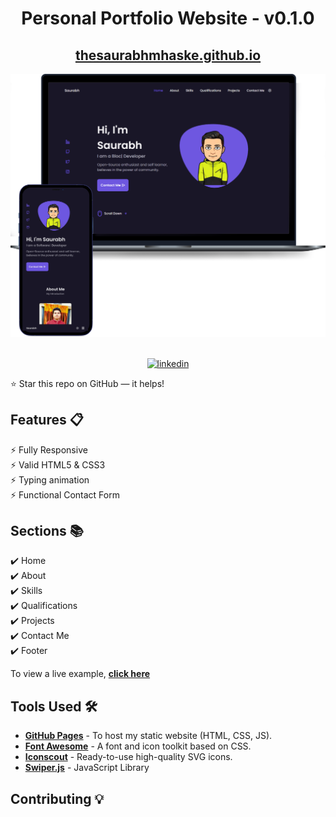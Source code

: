 <div align="center">

<h1>Personal Portfolio Website - v0.1.0</h1>

<h2>
  <a href="https://thesaurabhmhaske.github.io/">thesaurabhmhaske.github.io</a>
</h2>

<div align="center">
  <img alt="Mockup" src="./assets/img/web-priview.png/">
</div>

<br/>

<a href="https://www.linkedin.com/in/saurabh-mhaske-49b011202/"><img src="https://img.shields.io/badge/ask%20me-linkedin-1abc9c.svg" alt="linkedin"></a>

</div>

⭐ Star this repo on GitHub — it helps!

## Features 📋

⚡️ Fully Responsive\
⚡️ Valid HTML5 & CSS3\
⚡️ Typing animation\
⚡️ Functional Contact Form

## Sections 📚

✔️ Home\
✔️ About\
✔️ Skills \
✔️ Qualifications \
✔️ Projects\
✔️ Contact Me\
✔️ Footer

To view a live example, **[click here](https://thesaurabhmhaske.github.io/)**

## Tools Used 🛠️

- [**GitHub Pages**](https://docs.github.com/en/pages) - To host my static website (HTML, CSS, JS).
- [**Font Awesome**](https://fontawesome.com/) - A font and icon toolkit based on CSS.
- [**Iconscout**](https://iconscout.com/unicons) - Ready-to-use high-quality SVG icons.
- [**Swiper.js**](https://swiperjs.com/) - JavaScript Library

## Contributing 💡

